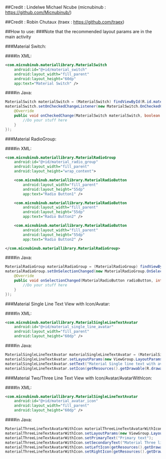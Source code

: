 ##Credit : Lindelwe Michael Ncube (micnubinub : https://github.com/Micnubinub/)

##Credit : Robin Chutaux (traex : https://github.com/traex)

##How to use:
###Note that the recommended layout params are in the main activity

###Material Switch:

####In XML:
```xml
<com.micnubinub.materiallibrary.MaterialSwitch
    android:id="@+id/material_switch"
    android:layout_width="fill_parent"
    android:layout_height="60dp"
    app:text="Material Switch" />
```
####in Java:
```java
MaterialSwitch materialSwitch = (MaterialSwitch) findViewById(R.id.material_switch);
materialSwitch.setOnCheckedChangeListener(new MaterialSwitch.OnCheckedChangedListener() {
    @Override
    public void onCheckedChange(MaterialSwitch materialSwitch, boolean isChecked) {
        //Do your stuff here
    }
});
```

###Material RadioGroup:

####in XML:
```xml
<com.micnubinub.materiallibrary.MaterialRadioGroup
    android:id="@+id/material_radio_group"
    android:layout_width="fill_parent"
    android:layout_height="wrap_content">

    <com.micnubinub.materiallibrary.MaterialRadioButton
        android:layout_width="fill_parent"
        android:layout_height="55dp"
        app:text="Radio Button1" />

    <com.micnubinub.materiallibrary.MaterialRadioButton
        android:layout_width="fill_parent"
        android:layout_height="55dp"
        app:text="Radio Button2" />

    <com.micnubinub.materiallibrary.MaterialRadioButton
        android:layout_width="fill_parent"
        android:layout_height="55dp"
        app:text="Radio Button2" />

</com.micnubinub.materiallibrary.MaterialRadioGroup>
```

####in Java:
```java
MaterialRadioGroup materialRadioGroup = (MaterialRadioGroup) findViewById(R.id.material_radio_group);
materialRadioGroup.setOnSelectionChanged(new MaterialRadioGroup.OnSelectionChangedListener() {
    @Override
    public void onSelectionChanged(MaterialRadioButton radioButton, int selectedChild) {
        //Do your stuff here
    }
});
```

###Material Single Line Text View with Icon/Avatar:

####In XML:
```xml
<com.micnubinub.materiallibrary.MaterialSingleLineTextAvatar
    android:id="@+id/material_single_line_avatar"
    android:layout_width="fill_parent"
    android:layout_height="60dp" />
```
####in Java:
```java
MaterialSingleLineTextAvatar materialSingleLineTextAvatar = (MaterialSingleLineTextAvatar) findViewById(R.id.material_single_line_avatar);
materialSingleLineTextAvatar.setLayoutParams(new ViewGroup.LayoutParams(ViewGroup.LayoutParams.MATCH_PARENT, dpToPixels(56)));
materialSingleLineTextAvatar.setText("Material Single line text with avatar");
materialSingleLineTextAvatar.setIcon(getResources().getDrawable(R.drawable.icon));

```

###Material Two/Three Line Text View with Icon/Avatar/AvatarWithIcon:

####In XML:
```xml
<com.micnubinub.materiallibrary.MaterialSingleLineTextAvatar
    android:id="@+id/material_avatar_icon"
    android:layout_width="fill_parent"
    android:layout_height="60dp" />

```
####in Java:
```java
MaterialThreeLineTextAvatarWithIcon materialThreeLineTextAvatarWithIcon = (MaterialThreeLineTextAvatarWithIcon) findViewById(R.id.material_avatar_icon);
materialThreeLineTextAvatarWithIcon.setLayoutParams(new ViewGroup.LayoutParams(ViewGroup.LayoutParams.MATCH_PARENT, dpToPixels(88)));
materialThreeLineTextAvatarWithIcon.setPrimaryText("Primary text");
materialThreeLineTextAvatarWithIcon.setSecondaryText("Material Three line text with Avatar and Icon test, making sure it spans over two lines so i can show case the 3 lines in the three line text");
materialThreeLineTextAvatarWithIcon.setLeftIcon(getResources().getDrawable(R.drawable.avatar));
materialThreeLineTextAvatarWithIcon.setRightIcon(getResources().getDrawable(R.drawable.icon));

```
